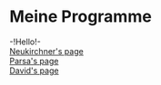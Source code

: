 # Meine Programme
-!Hello!- <br />
[Neukirchner's page](https://eneukirchner.github.io/) <br />
[Parsa's page](https://zakeriPa.github.io/) <br />
[David's page](https://DALBulme.github.io/) <br />
